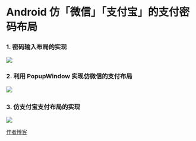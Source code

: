 # Android 仿「微信」「支付宝」的支付密码布局



### 1. 密码输入布局的实现

![](https://upload-images.jianshu.io/upload_images/3151188-ab8e7cf71149bf6a?imageMogr2/auto-orient/strip%7CimageView2/2/w/300/format/webp)





### 2. 利用 PopupWindow 实现仿微信的支付布局

​![](https://upload-images.jianshu.io/upload_images/3151188-cfa0ce469cda44ad?imageMogr2/auto-orient/strip%7CimageView2/2/w/309/format/webp)



### 3. 仿支付宝支付布局的实现
![](https://upload-images.jianshu.io/upload_images/3151188-6d22b0310e07ee6d?imageMogr2/auto-orient/strip%7CimageView2/2/w/320/format/webp)



[作者博客](https://www.jianshu.com/p/eda733e622cf​)

